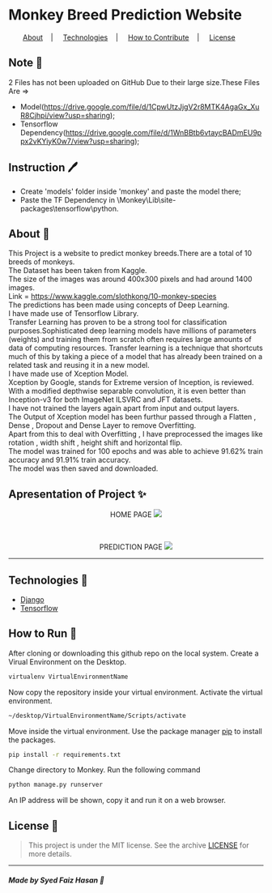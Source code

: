 <h1>Monkey Breed Prediction Website</h1>


<p align="center">
<a href="#about-memo">About</a>&nbsp;&nbsp;&nbsp; | &nbsp;&nbsp;&nbsp;
<a href="#tecnologies-rocket">Technologies</a>&nbsp;&nbsp;&nbsp; | &nbsp;&nbsp;&nbsp;
<a href="#how-to-contribute-">How to Contribute</a>&nbsp;&nbsp;&nbsp; | &nbsp;&nbsp;&nbsp;
<a href="#license-scroll">License</a>&nbsp;&nbsp;&nbsp;  &nbsp;&nbsp;&nbsp;
</p>


## Note :memo:

2 Files has not been uploaded on GitHub Due to their large size.These Files Are =>
- Model(https://drive.google.com/file/d/1CpwUtzJjgV2r8MTK4AgaGx_XuR8Cjhpi/view?usp=sharing);
- Tensorflow Dependency(https://drive.google.com/file/d/1WnBBtb6vtaycBADmEU9ppx2vKYiyK0w7/view?usp=sharing);

## Instruction :pen:

- Create 'models' folder inside 'monkey' and paste the model there;
- Paste the TF Dependency in \Monkey\Lib\site-packages\tensorflow\python.

## About :memo:

This Project is a website to predict monkey breeds.There are a total of 10 breeds of monkeys.<br/>
 The Dataset has been taken from Kaggle.<br/>
 The size of the images was around 400x300 pixels and had around 1400 images.<br/>
Link = https://www.kaggle.com/slothkong/10-monkey-species<br/>
The predictions has been made using concepts of Deep Learning.<br/>
I have made use of Tensorflow Library.<br/>
Transfer Learning has proven to be a strong tool for classification purposes.Sophisticated deep learning models have millions of parameters (weights) and training them from scratch often requires large amounts of data of computing resources. Transfer learning is a technique that shortcuts much of this by taking a piece of a model that has already been trained on a related task and reusing it in a new model.<br/>
I have made use of Xception Model.<br/>
Xception by Google, stands for Extreme version of Inception, is reviewed. With a modified depthwise separable convolution, it is even better than Inception-v3 for both ImageNet ILSVRC and JFT datasets.<br/>
I have not trained the layers again apart from input and output layers.<br/>
The Output of Xception model has been furthur passed through a Flatten , Dense , Dropout and Dense Layer to remove Overfitting.<br/>
Apart from this to deal with Overfitting , I have preprocessed the images like rotation , width shift , height shift and horizontal flip.<br/>
The model was trained for 100 epochs and was able to achieve 91.62% train accuracy and 91.91% train accuracy.<br/>
The model was then saved and downloaded.<br/>

## Apresentation of Project :sparkles:

<p align="center"> HOME PAGE
<image src="https://github.com/faiz-hasan11/MonkeyBreedPredictionWebsite/blob/master/HomePage.png" />
</p><br>
<p align="center"> PREDICTION PAGE
<image src="https://github.com/faiz-hasan11/MonkeyBreedPredictionWebsite/blob/master/PredictionPage.png" />
</p>


---

## Technologies :rocket:

- <a href="https://www.djangoproject.com/">Django</a>
- <a href="https://www.tensorflow.org/">Tensorflow</a>

## How to Run 🤔
After cloning or downloading this github repo on the local system. 
Create a Virual Environment on the Desktop.
```bash
virtualenv VirtualEnvironmentName
```
Now copy the repository inside your virtual environment.
Activate the virtual environment.
```bash
~/desktop/VirtualEnvironmentName/Scripts/activate
```
Move inside the virtual environment.
Use the package manager [pip](https://pip.pypa.io/en/stable/) to install the packages.
```bash
pip install -r requirements.txt
```

Change directory to Monkey.
Run the following command
```bash
python manage.py runserver
```
An IP address will be shown, copy it and run it on a web browser.

## License :scroll:

> This project is under the MIT license. See the archive [LICENSE](LICENSE) for more details.

---

##### Made by Syed Faiz Hasan :wave:

